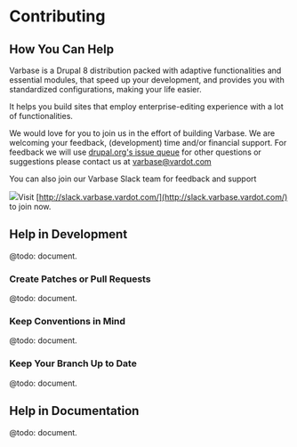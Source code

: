 # Contributing

## How You Can Help

Varbase is a Drupal 8 distribution packed with adaptive functionalities and essential modules, that speed up your development, and provides you with standardized configurations, making your life easier. 

It helps you build sites that employ enterprise-editing experience with a lot of functionalities.

We would love for you to join us in the effort of building Varbase. We are welcoming your feedback, \(development\) time and/or financial support. For feedback we will use [drupal.org's issue queue](https://www.drupal.org/project/issues/varbase) for other questions or suggestions please contact us at [varbase@vardot.com](mailto:varbase@vardot.com)

You can also join our Varbase Slack team for feedback and support

[![](https://www.drupal.org/files/varbase-slack-cta_0.png)](http://slack.varbase.vardot.com/)Visit [http://slack.varbase.vardot.com/](http://slack.varbase.vardot.com/) to join now.  


## Help in Development

@todo: document.

### Create Patches or Pull Requests

@todo: document.

### Keep Conventions in Mind

@todo: document.

### Keep Your Branch Up to Date

@todo: document.

## Help in Documentation

@todo: document.  








